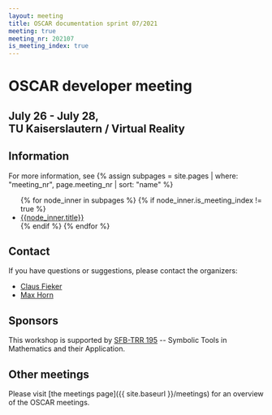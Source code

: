 ```yaml
---
layout: meeting
title: OSCAR documentation sprint 07/2021
meeting: true
meeting_nr: 202107
is_meeting_index: true
---
```


# OSCAR developer meeting

## July 26 - July 28,<br> TU Kaiserslautern / Virtual Reality

## Information

For more information, see
{% assign subpages = site.pages | where: "meeting_nr", page.meeting_nr | sort: "name" %}
<ul>
{% for node_inner in subpages %}
    {% if node_inner.is_meeting_index != true %}
        <li>
            <a href="{{ node_inner.url | relative_url }}">{{node_inner.title}}</a>
        </li>
    {% endif %}
{% endfor %}
</ul>

## Contact

If you have questions or suggestions, please contact the organizers:

* [Claus Fieker](mailto:fieker@mathematik.uni-kl.de)
* [Max Horn](mailto:horn@mathematik.uni-kl.de)

## Sponsors

This workshop is supported by [SFB-TRR 195](https://www.computeralgebra.de/sfb/) -- Symbolic Tools in Mathematics and their Application.

## Other meetings

Please visit [the meetings page]({{ site.baseurl }}/meetings) for an overview of the OSCAR meetings.

